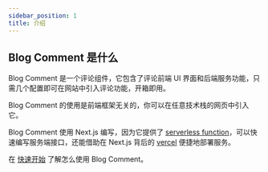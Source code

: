 ```yaml
---
sidebar_position: 1
title: 介绍
---
```


## Blog Comment 是什么
Blog Comment 是一个评论组件，它包含了评论前端 UI 界面和后端服务功能，只需几个配置即可在网站中引入评论功能，开箱即用。

Blog Comment 的使用是前端框架无关的，你可以在任意技术栈的网页中引入它。

Blog Comment 使用 Next.js 编写，因为它提供了 [serverless function](https://vercel.com/docs/concepts/functions/serverless-functions)，可以快速编写服务端接口，还能借助在 Next.js 背后的 [vercel](https://vercel.com/docs) 便捷地部署服务。

在 [快速开始](/docs/quick-start) 了解怎么使用 Blog Comment。